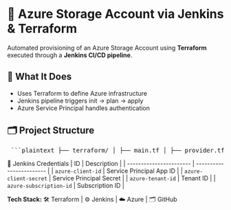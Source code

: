 # 🚀 Azure Storage Account via Jenkins & Terraform

Automated provisioning of an Azure Storage Account using **Terraform** executed through a **Jenkins CI/CD pipeline**.

## 🔧 What It Does

- Uses Terraform to define Azure infrastructure
- Jenkins pipeline triggers init → plan → apply
- Azure Service Principal handles authentication

## 🗂️ Project Structure

<pre> ```plaintext ├── terraform/ │ ├── main.tf │ ├── provider.tf │ └── variables.tf ├── Jenkinsfile.groovy ├── README.md └── .gitignore ``` </pre>

🔐 Jenkins Credentials
| ID                      | Description              |
| ----------------------- | ------------------------ |
| `azure-client-id`       | Service Principal App ID |
| `azure-client-secret`   | Service Principal Secret |
| `azure-tenant-id`       | Tenant ID                |
| `azure-subscription-id` | Subscription ID          |

**Tech Stack:** 🛠️ Terraform | ⚙️ Jenkins | ☁️ Azure | 🗂️ GitHub


